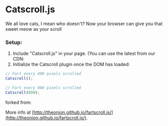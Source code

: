 # Catscroll.js

We all love cats, I mean who doesn't? Now your browser can give you that sweet meow as your scroll


### Setup:

1. Include "Catscroll.js" in your page. (You can use the latest from our CDN: 
2. Initialize the Catscroll plugin once the DOM has loaded:

```javascript
// Fart every 400 pixels scrolled
Catscroll(); 

// Fart every 800 pixels scrolled
Catscroll(800);
```
forked from:

More info at [http://theonion.github.io/fartscroll.js/](http://theonion.github.io/fartscroll.js/).
